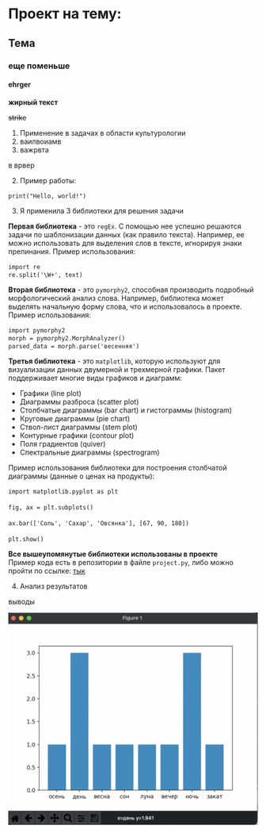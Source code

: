 # Проект на тему: 
## Тема
### еще поменьше
#### ehrger

**жирный текст**

<s>strike</s>


1. Применение в задачах в области культурологии
2. ваилвоиамв
3. важрвта

в
врвер


2. Пример работы:

```
print("Hello, world!")
```


3. Я применила 3 библиотеки для решения задачи

**Первая библиотека** - это `regEx`. С помощью нее успешно решаются задачи по шаблонизации данных (как правило текста). Например, ее можно использовать для выделения слов в тексте, игнорируя знаки препинания.
Пример использования:
```
import re
re.split('\W+', text)
```

**Вторая библиотека** - это `pymorphy2`, способная производить подробный морфологический анализ слова. Например, библиотека может выделять начальную форму слова, что и использовалось в проекте.
Пример использования:
```
import pymorphy2
morph = pymorphy2.MorphAnalyzer()
parsed_data = morph.parse('весенняя')
```

**Третья библиотека** - это `matplotlib`, которую используют для визуализации данных двумерной и трехмерной графики. Пакет поддерживает многие виды графиков и диаграмм:

* Графики (line plot)
* Диаграммы разброса (scatter plot)
* Столбчатые диаграммы (bar chart) и гистограммы (histogram)
* Круговые диаграммы (pie chart)
* Ствол-лист диаграммы (stem plot)
* Контурные графики (contour plot)
* Поля градиентов (quiver)
* Спектральные диаграммы (spectrogram)

Пример использования библиотеки для построения столбчатой диаграммы (данные о ценах на продукты):
```
import matplotlib.pyplot as plt

fig, ax = plt.subplots()

ax.bar(['Соль', 'Сахар', 'Овсянка'], [67, 90, 180])

plt.show()
```

**Все вышеупомянутые библиотеки использованы в проекте**  
Пример кода есть в репозитории в файле `project.py`, либо можно пройти по ссылке: [тык](https://github.com/shoshinabeth/project_Shoshina/blob/main/project.py)


4. Анализ результатов

выводы

![](bar_chart.png)
